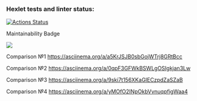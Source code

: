 ### Hexlet tests and linter status:
[![Actions Status](https://github.com/Rodion94/frontend-project-lvl2/workflows/hexlet-check/badge.svg)](https://github.com/Rodion94/frontend-project-lvl2/actions)

Maintainability Badge

<a href="https://codeclimate.com/github/Rodion94/frontend-project-lvl2/maintainability"><img src="https://api.codeclimate.com/v1/badges/b14662b828f5193e0d36/maintainability" /></a>

Comparison №1
  https://asciinema.org/a/a5KrJSJB0sbGojWTrj8GRtBcc

Comparison №2
  https://asciinema.org/a/0qpF3GFWkBSWLgOSIgkjan3Lw

Comparison №3
  https://asciinema.org/a/9ski7t156XKaGIECzpdZaSZaB

Comparison №4
   https://asciinema.org/a/yMOfO2INpOkbVvnuqpfigWaa4